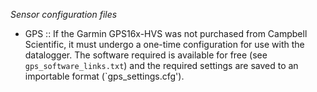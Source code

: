 *Sensor configuration files*

* GPS :: If the Garmin GPS16x-HVS was not purchased from Campbell Scientific, 
  it must undergo a one-time configuration for use with the datalogger. The
  software required is available for free (see `gps_software_links.txt`) and
  the required settings are saved to an importable format (`gps_settings.cfg').
